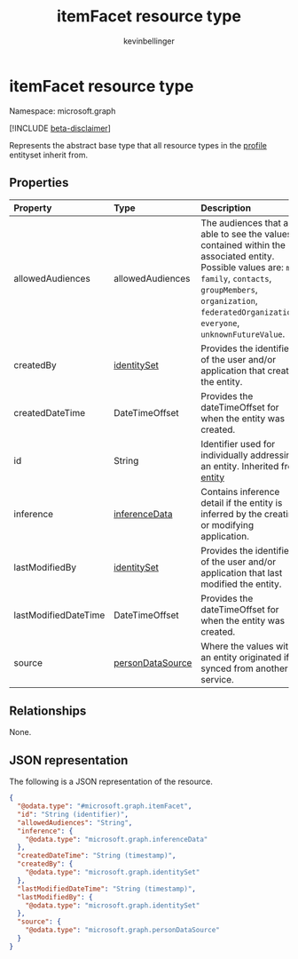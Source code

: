 ﻿---
title: "itemFacet resource type"
description: "itemFacet resource type"
localization_priority: Normal
author: "kevinbellinger"
ms.prod: "people"
doc_type: "resourcePageType"
---

# itemFacet resource type

Namespace: microsoft.graph

[!INCLUDE [beta-disclaimer](../../includes/beta-disclaimer.md)]

Represents the abstract base type that all resource types in the [profile](profile.md) entityset inherit from.

## Properties

| Property             | Type                                                 | Description                                                                                                                                                                                                                        |
| :------------------- | :--------------------------------------------------- | :--------------------------------------------------------------------------------------------------------------------------------------------------------------------------------------------------------------------------------- |
| allowedAudiences     | allowedAudiences                                     | The audiences that are able to see the values contained within the associated entity. Possible values are: `me`, `family`, `contacts`, `groupMembers`, `organization`, `federatedOrganizations`, `everyone`, `unknownFutureValue`. |
| createdBy            | [identitySet](../resources/identityset.md)           | Provides the identifier of the user and/or application that created the entity.                                                                                                                                                    |
| createdDateTime      | DateTimeOffset                                       | Provides the dateTimeOffset for when the entity was created.                                                                                                                                                                       |
| id                   | String                                               | Identifier used for individually addressing an entity. Inherited from [entity](../resources/entity.md)                                                                                                                             |
| inference            | [inferenceData](../resources/inferencedata.md)       | Contains inference detail if the entity is inferred by the creating or modifying application.                                                                                                                                      |
| lastModifiedBy       | [identitySet](../resources/identityset.md)           | Provides the identifier of the user and/or application that last modified the entity.                                                                                                                                              |
| lastModifiedDateTime | DateTimeOffset                                       | Provides the dateTimeOffset for when the entity was created.                                                                                                                                                                       |
| source               | [personDataSource](../resources/persondatasource.md) | Where the values within an entity originated if synced from another service.                                                                                                                                                       |

## Relationships

None.

## JSON representation

The following is a JSON representation of the resource.

<!-- {
  "blockType": "resource",
  "keyProperty": "id",
  "@odata.type": "microsoft.graph.itemFacet",
  "baseType": "microsoft.graph.entity",
  "openType": false
}
-->

```json
{
  "@odata.type": "#microsoft.graph.itemFacet",
  "id": "String (identifier)",
  "allowedAudiences": "String",
  "inference": {
    "@odata.type": "microsoft.graph.inferenceData"
  },
  "createdDateTime": "String (timestamp)",
  "createdBy": {
    "@odata.type": "microsoft.graph.identitySet"
  },
  "lastModifiedDateTime": "String (timestamp)",
  "lastModifiedBy": {
    "@odata.type": "microsoft.graph.identitySet"
  },
  "source": {
    "@odata.type": "microsoft.graph.personDataSource"
  }
}
```
